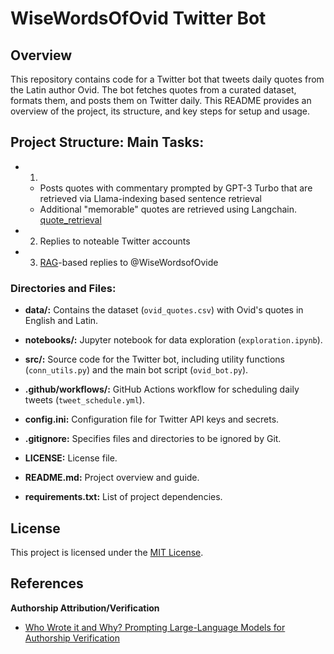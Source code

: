 # WiseWordsOfOvid Twitter Bot

## Overview

This repository contains code for a Twitter bot that tweets daily quotes from the Latin author Ovid. The bot fetches quotes from a curated dataset, formats them, and posts them on Twitter daily. This README provides an overview of the project, its structure, and key steps for setup and usage.

## Project Structure: Main Tasks:
* 1) 
   * Posts quotes with commentary prompted by GPT-3 Turbo that are retrieved via Llama-indexing based sentence retrieval
   * Additional "memorable" quotes are retrieved using Langchain. [quote_retrieval](./notebooks/quote_retrieval.ipynb)
* 2) Replies to noteable Twitter accounts
* 3) [RAG](https://www.promptingguide.ai/techniques/rag)-based replies to @WiseWordsofOvide


### Directories and Files:

- **data/:** Contains the dataset (`ovid_quotes.csv`) with Ovid's quotes in English and Latin.

- **notebooks/:** Jupyter notebook for data exploration (`exploration.ipynb`).

- **src/:** Source code for the Twitter bot, including utility functions (`conn_utils.py`) and the main bot script (`ovid_bot.py`).

- **.github/workflows/:** GitHub Actions workflow for scheduling daily tweets (`tweet_schedule.yml`).

- **config.ini:** Configuration file for Twitter API keys and secrets.

- **.gitignore:** Specifies files and directories to be ignored by Git.

- **LICENSE:** License file.

- **README.md:** Project overview and guide.

- **requirements.txt:** List of project dependencies.

## License

This project is licensed under the [MIT License](LICENSE).

## References
**Authorship Attribution/Verification**
   * [Who Wrote it and Why? Prompting Large-Language Models for Authorship Verification](https://arxiv.org/pdf/2310.08123.pdf)
